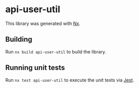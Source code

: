 # api-user-util

This library was generated with [Nx](https://nx.dev).

## Building

Run `nx build api-user-util` to build the library.

## Running unit tests

Run `nx test api-user-util` to execute the unit tests via [Jest](https://jestjs.io).
